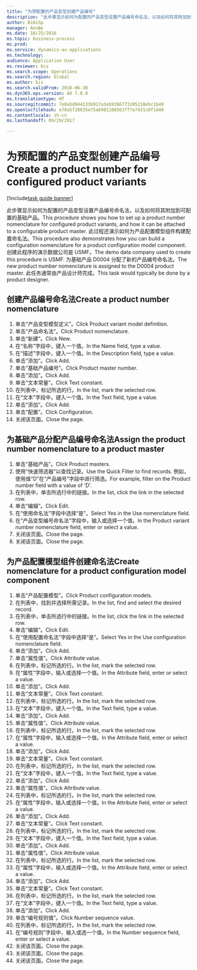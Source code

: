 ```yaml
--- 
title: "为预配置的产品变型创建产品编号"
description: "此步骤显示如何为配置的产品变型设置产品编号命名法，以及如何将其附加到可配置的基础产品。"
author: BibiSp
manager: AnnBe
ms.date: 10/25/2016
ms.topic: business-process
ms.prod: 
ms.service: dynamics-ax-applications
ms.technology: 
audience: Application User
ms.reviewer: bis
ms.search.scope: Operations
ms.search.region: Global
ms.author: bis
ms.search.validFrom: 2016-06-30
ms.dyn365.ops.version: AX 7.0.0
ms.translationtype: HT
ms.sourcegitcommit: 7e0a5d044133b917a3eb9386773205218e5c1b40
ms.openlocfilehash: e70a5f28635e75a69811085637f7e7431c0f1d40
ms.contentlocale: zh-cn
ms.lasthandoff: 09/29/2017

---
```

# <a name="create-a-product-number-for-configured-product-variants"></a><span data-ttu-id="b57ba-103">为预配置的产品变型创建产品编号</span><span class="sxs-lookup"><span data-stu-id="b57ba-103">Create a product number for configured product variants</span></span>

[!include[task guide banner](../../includes/task-guide-banner.md)]

<span data-ttu-id="b57ba-104">此步骤显示如何为配置的产品变型设置产品编号命名法，以及如何将其附加到可配置的基础产品。</span><span class="sxs-lookup"><span data-stu-id="b57ba-104">This procedure shows you how to set up a product number nomenclature for configured product variants, and how it can be attached to a configurable product master.</span></span> <span data-ttu-id="b57ba-105">此过程还演示如何为产品配置模型组件构建配置命名法。</span><span class="sxs-lookup"><span data-stu-id="b57ba-105">This procedure also demonstrates how you can build a configuration nomenclature for a product configuration model component.</span></span> <span data-ttu-id="b57ba-106">创建此程序的演示数据公司是 USMF。</span><span class="sxs-lookup"><span data-stu-id="b57ba-106">The demo data company used to create this procedure is USMF.</span></span> <span data-ttu-id="b57ba-107">为基础产品 D0004 分配了新的产品编号命名法。</span><span class="sxs-lookup"><span data-stu-id="b57ba-107">The new product number nomenclature is assigned to the D0004 product master.</span></span> <span data-ttu-id="b57ba-108">此任务通常由产品设计师完成。</span><span class="sxs-lookup"><span data-stu-id="b57ba-108">This task would typically be done by a product designer.</span></span>


## <a name="create-a-product-number-nomenclature"></a><span data-ttu-id="b57ba-109">创建产品编号命名法</span><span class="sxs-lookup"><span data-stu-id="b57ba-109">Create a product number nomenclature</span></span>
1. <span data-ttu-id="b57ba-110">单击“产品变型模型定义”。</span><span class="sxs-lookup"><span data-stu-id="b57ba-110">Click Product variant model definition.</span></span>
2. <span data-ttu-id="b57ba-111">单击“产品命名法”。</span><span class="sxs-lookup"><span data-stu-id="b57ba-111">Click Product nomenclature.</span></span>
3. <span data-ttu-id="b57ba-112">单击“新建”。</span><span class="sxs-lookup"><span data-stu-id="b57ba-112">Click New.</span></span>
4. <span data-ttu-id="b57ba-113">在“名称”字段中，键入一个值。</span><span class="sxs-lookup"><span data-stu-id="b57ba-113">In the Name field, type a value.</span></span>
5. <span data-ttu-id="b57ba-114">在“描述”字段中，键入一个值。</span><span class="sxs-lookup"><span data-stu-id="b57ba-114">In the Description field, type a value.</span></span>
6. <span data-ttu-id="b57ba-115">单击“添加”。</span><span class="sxs-lookup"><span data-stu-id="b57ba-115">Click Add.</span></span>
7. <span data-ttu-id="b57ba-116">单击“基础产品编号”。</span><span class="sxs-lookup"><span data-stu-id="b57ba-116">Click Product master number.</span></span>
8. <span data-ttu-id="b57ba-117">单击“添加”。</span><span class="sxs-lookup"><span data-stu-id="b57ba-117">Click Add.</span></span>
9. <span data-ttu-id="b57ba-118">单击“文本常量”。</span><span class="sxs-lookup"><span data-stu-id="b57ba-118">Click Text constant.</span></span>
10. <span data-ttu-id="b57ba-119">在列表中，标记所选的行。</span><span class="sxs-lookup"><span data-stu-id="b57ba-119">In the list, mark the selected row.</span></span>
11. <span data-ttu-id="b57ba-120">在“文本”字段中，键入一个值。</span><span class="sxs-lookup"><span data-stu-id="b57ba-120">In the Text field, type a value.</span></span>
12. <span data-ttu-id="b57ba-121">单击“添加”。</span><span class="sxs-lookup"><span data-stu-id="b57ba-121">Click Add.</span></span>
13. <span data-ttu-id="b57ba-122">单击“配置”。</span><span class="sxs-lookup"><span data-stu-id="b57ba-122">Click Configuration.</span></span>
14. <span data-ttu-id="b57ba-123">关闭该页面。</span><span class="sxs-lookup"><span data-stu-id="b57ba-123">Close the page.</span></span>

## <a name="assign-the-product-number-nomenclature-to-a-product-master"></a><span data-ttu-id="b57ba-124">为基础产品分配产品编号命名法</span><span class="sxs-lookup"><span data-stu-id="b57ba-124">Assign the product number nomenclature to a product master</span></span>
1. <span data-ttu-id="b57ba-125">单击“基础产品”。</span><span class="sxs-lookup"><span data-stu-id="b57ba-125">Click Product masters.</span></span>
2. <span data-ttu-id="b57ba-126">使用“快速筛选器”以查找记录。</span><span class="sxs-lookup"><span data-stu-id="b57ba-126">Use the Quick Filter to find records.</span></span> <span data-ttu-id="b57ba-127">例如，使用值“D”在“产品编号”字段中进行筛选。</span><span class="sxs-lookup"><span data-stu-id="b57ba-127">For example, filter on the Product number field with a value of 'D'.</span></span>
3. <span data-ttu-id="b57ba-128">在列表中，单击所选行中的链接。</span><span class="sxs-lookup"><span data-stu-id="b57ba-128">In the list, click the link in the selected row.</span></span>
4. <span data-ttu-id="b57ba-129">单击“编辑”。</span><span class="sxs-lookup"><span data-stu-id="b57ba-129">Click Edit.</span></span>
5. <span data-ttu-id="b57ba-130">在“使用命名法”字段中选择“是”。</span><span class="sxs-lookup"><span data-stu-id="b57ba-130">Select Yes in the Use nomenclature field.</span></span>
6. <span data-ttu-id="b57ba-131">在“产品变型编号命名法”字段中，输入或选择一个值。</span><span class="sxs-lookup"><span data-stu-id="b57ba-131">In the Product variant number nomenclature field, enter or select a value.</span></span>
7. <span data-ttu-id="b57ba-132">关闭该页面。</span><span class="sxs-lookup"><span data-stu-id="b57ba-132">Close the page.</span></span>
8. <span data-ttu-id="b57ba-133">关闭该页面。</span><span class="sxs-lookup"><span data-stu-id="b57ba-133">Close the page.</span></span>

## <a name="create-nomenclature-for-a-product-configuration-model-component"></a><span data-ttu-id="b57ba-134">为产品配置模型组件创建命名法</span><span class="sxs-lookup"><span data-stu-id="b57ba-134">Create nomenclature for a product configuration model component</span></span>
1. <span data-ttu-id="b57ba-135">单击“产品配置模型”。</span><span class="sxs-lookup"><span data-stu-id="b57ba-135">Click Product configuration models.</span></span>
2. <span data-ttu-id="b57ba-136">在列表中，找到并选择所需记录。</span><span class="sxs-lookup"><span data-stu-id="b57ba-136">In the list, find and select the desired record.</span></span>
3. <span data-ttu-id="b57ba-137">在列表中，单击所选行中的链接。</span><span class="sxs-lookup"><span data-stu-id="b57ba-137">In the list, click the link in the selected row.</span></span>
4. <span data-ttu-id="b57ba-138">单击“编辑”。</span><span class="sxs-lookup"><span data-stu-id="b57ba-138">Click Edit.</span></span>
5. <span data-ttu-id="b57ba-139">在“使用配置命名法”字段中选择“是”。</span><span class="sxs-lookup"><span data-stu-id="b57ba-139">Select Yes in the Use configuration nomenclature field.</span></span>
6. <span data-ttu-id="b57ba-140">单击“添加”。</span><span class="sxs-lookup"><span data-stu-id="b57ba-140">Click Add.</span></span>
7. <span data-ttu-id="b57ba-141">单击“属性值”。</span><span class="sxs-lookup"><span data-stu-id="b57ba-141">Click Attribute value.</span></span>
8. <span data-ttu-id="b57ba-142">在列表中，标记所选的行。</span><span class="sxs-lookup"><span data-stu-id="b57ba-142">In the list, mark the selected row.</span></span>
9. <span data-ttu-id="b57ba-143">在“属性”字段中，输入或选择一个值。</span><span class="sxs-lookup"><span data-stu-id="b57ba-143">In the Attribute field, enter or select a value.</span></span>
10. <span data-ttu-id="b57ba-144">单击“添加”。</span><span class="sxs-lookup"><span data-stu-id="b57ba-144">Click Add.</span></span>
11. <span data-ttu-id="b57ba-145">单击“文本常量”。</span><span class="sxs-lookup"><span data-stu-id="b57ba-145">Click Text constant.</span></span>
12. <span data-ttu-id="b57ba-146">在列表中，标记所选的行。</span><span class="sxs-lookup"><span data-stu-id="b57ba-146">In the list, mark the selected row.</span></span>
13. <span data-ttu-id="b57ba-147">在“文本”字段中，键入一个值。</span><span class="sxs-lookup"><span data-stu-id="b57ba-147">In the Text field, type a value.</span></span>
14. <span data-ttu-id="b57ba-148">单击“添加”。</span><span class="sxs-lookup"><span data-stu-id="b57ba-148">Click Add.</span></span>
15. <span data-ttu-id="b57ba-149">单击“属性值”。</span><span class="sxs-lookup"><span data-stu-id="b57ba-149">Click Attribute value.</span></span>
16. <span data-ttu-id="b57ba-150">在列表中，标记所选的行。</span><span class="sxs-lookup"><span data-stu-id="b57ba-150">In the list, mark the selected row.</span></span>
17. <span data-ttu-id="b57ba-151">在“属性”字段中，输入或选择一个值。</span><span class="sxs-lookup"><span data-stu-id="b57ba-151">In the Attribute field, enter or select a value.</span></span>
18. <span data-ttu-id="b57ba-152">单击“添加”。</span><span class="sxs-lookup"><span data-stu-id="b57ba-152">Click Add.</span></span>
19. <span data-ttu-id="b57ba-153">单击“文本常量”。</span><span class="sxs-lookup"><span data-stu-id="b57ba-153">Click Text constant.</span></span>
20. <span data-ttu-id="b57ba-154">在列表中，标记所选的行。</span><span class="sxs-lookup"><span data-stu-id="b57ba-154">In the list, mark the selected row.</span></span>
21. <span data-ttu-id="b57ba-155">在“文本”字段中，键入一个值。</span><span class="sxs-lookup"><span data-stu-id="b57ba-155">In the Text field, type a value.</span></span>
22. <span data-ttu-id="b57ba-156">单击“添加”。</span><span class="sxs-lookup"><span data-stu-id="b57ba-156">Click Add.</span></span>
23. <span data-ttu-id="b57ba-157">单击“属性值”。</span><span class="sxs-lookup"><span data-stu-id="b57ba-157">Click Attribute value.</span></span>
24. <span data-ttu-id="b57ba-158">在列表中，标记所选的行。</span><span class="sxs-lookup"><span data-stu-id="b57ba-158">In the list, mark the selected row.</span></span>
25. <span data-ttu-id="b57ba-159">在“属性”字段中，输入或选择一个值。</span><span class="sxs-lookup"><span data-stu-id="b57ba-159">In the Attribute field, enter or select a value.</span></span>
26. <span data-ttu-id="b57ba-160">单击“添加”。</span><span class="sxs-lookup"><span data-stu-id="b57ba-160">Click Add.</span></span>
27. <span data-ttu-id="b57ba-161">单击“文本常量”。</span><span class="sxs-lookup"><span data-stu-id="b57ba-161">Click Text constant.</span></span>
28. <span data-ttu-id="b57ba-162">在列表中，标记所选的行。</span><span class="sxs-lookup"><span data-stu-id="b57ba-162">In the list, mark the selected row.</span></span>
29. <span data-ttu-id="b57ba-163">在“文本”字段中，键入一个值。</span><span class="sxs-lookup"><span data-stu-id="b57ba-163">In the Text field, type a value.</span></span>
30. <span data-ttu-id="b57ba-164">单击“添加”。</span><span class="sxs-lookup"><span data-stu-id="b57ba-164">Click Add.</span></span>
31. <span data-ttu-id="b57ba-165">单击“属性值”。</span><span class="sxs-lookup"><span data-stu-id="b57ba-165">Click Attribute value.</span></span>
32. <span data-ttu-id="b57ba-166">在列表中，标记所选的行。</span><span class="sxs-lookup"><span data-stu-id="b57ba-166">In the list, mark the selected row.</span></span>
33. <span data-ttu-id="b57ba-167">在“属性”字段中，输入或选择一个值。</span><span class="sxs-lookup"><span data-stu-id="b57ba-167">In the Attribute field, enter or select a value.</span></span>
34. <span data-ttu-id="b57ba-168">单击“添加”。</span><span class="sxs-lookup"><span data-stu-id="b57ba-168">Click Add.</span></span>
35. <span data-ttu-id="b57ba-169">单击“文本常量”。</span><span class="sxs-lookup"><span data-stu-id="b57ba-169">Click Text constant.</span></span>
36. <span data-ttu-id="b57ba-170">在列表中，标记所选的行。</span><span class="sxs-lookup"><span data-stu-id="b57ba-170">In the list, mark the selected row.</span></span>
37. <span data-ttu-id="b57ba-171">在“文本”字段中，键入一个值。</span><span class="sxs-lookup"><span data-stu-id="b57ba-171">In the Text field, type a value.</span></span>
38. <span data-ttu-id="b57ba-172">单击“添加”。</span><span class="sxs-lookup"><span data-stu-id="b57ba-172">Click Add.</span></span>
39. <span data-ttu-id="b57ba-173">单击“编号规则值”。</span><span class="sxs-lookup"><span data-stu-id="b57ba-173">Click Number sequence value.</span></span>
40. <span data-ttu-id="b57ba-174">在列表中，标记所选的行。</span><span class="sxs-lookup"><span data-stu-id="b57ba-174">In the list, mark the selected row.</span></span>
41. <span data-ttu-id="b57ba-175">在“编号规则”字段中，输入或选一个值。</span><span class="sxs-lookup"><span data-stu-id="b57ba-175">In the Number sequence field, enter or select a value.</span></span>
42. <span data-ttu-id="b57ba-176">关闭该页面。</span><span class="sxs-lookup"><span data-stu-id="b57ba-176">Close the page.</span></span>
43. <span data-ttu-id="b57ba-177">关闭该页面。</span><span class="sxs-lookup"><span data-stu-id="b57ba-177">Close the page.</span></span>
44. <span data-ttu-id="b57ba-178">关闭该页面。</span><span class="sxs-lookup"><span data-stu-id="b57ba-178">Close the page.</span></span>


